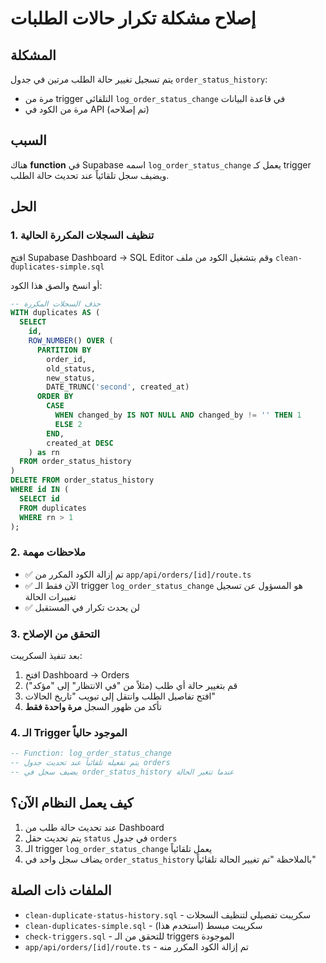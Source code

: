 # إصلاح مشكلة تكرار حالات الطلبات

## المشكلة
يتم تسجيل تغيير حالة الطلب مرتين في جدول `order_status_history`:
- مرة من trigger التلقائي `log_order_status_change` في قاعدة البيانات
- مرة من الكود في API (تم إصلاحه)

## السبب
هناك **function** في Supabase اسمه `log_order_status_change` يعمل كـ trigger ويضيف سجل تلقائياً عند تحديث حالة الطلب.

## الحل

### 1. تنظيف السجلات المكررة الحالية

افتح Supabase Dashboard → SQL Editor وقم بتشغيل الكود من ملف `clean-duplicates-simple.sql`

أو انسخ والصق هذا الكود:

```sql
-- حذف السجلات المكررة
WITH duplicates AS (
  SELECT 
    id,
    ROW_NUMBER() OVER (
      PARTITION BY 
        order_id, 
        old_status, 
        new_status, 
        DATE_TRUNC('second', created_at)
      ORDER BY 
        CASE 
          WHEN changed_by IS NOT NULL AND changed_by != '' THEN 1
          ELSE 2
        END,
        created_at DESC
    ) as rn
  FROM order_status_history
)
DELETE FROM order_status_history
WHERE id IN (
  SELECT id 
  FROM duplicates 
  WHERE rn > 1
);
```

### 2. ملاحظات مهمة

- ✅ تم إزالة الكود المكرر من `app/api/orders/[id]/route.ts`
- ✅ الآن فقط الـ trigger `log_order_status_change` هو المسؤول عن تسجيل تغييرات الحالة
- ✅ لن يحدث تكرار في المستقبل

### 3. التحقق من الإصلاح

بعد تنفيذ السكريبت:
1. افتح Dashboard → Orders
2. قم بتغيير حالة أي طلب (مثلاً من "في الانتظار" إلى "مؤكد")
3. افتح تفاصيل الطلب وانتقل إلى تبويب "تاريخ الحالات"
4. تأكد من ظهور السجل **مرة واحدة فقط**

### 4. الـ Trigger الموجود حالياً

```sql
-- Function: log_order_status_change
-- يتم تفعيله تلقائياً عند تحديث جدول orders
-- يضيف سجل في order_status_history عندما تتغير الحالة
```

## كيف يعمل النظام الآن؟

1. عند تحديث حالة طلب من Dashboard
2. يتم تحديث حقل `status` في جدول `orders`
3. الـ trigger `log_order_status_change` يعمل تلقائياً
4. يضاف سجل واحد في `order_status_history` بالملاحظة "تم تغيير الحالة تلقائياً"

## الملفات ذات الصلة

- `clean-duplicate-status-history.sql` - سكريبت تفصيلي لتنظيف السجلات
- `clean-duplicates-simple.sql` - سكريبت مبسط (استخدم هذا)
- `check-triggers.sql` - للتحقق من الـ triggers الموجودة
- `app/api/orders/[id]/route.ts` - تم إزالة الكود المكرر منه


